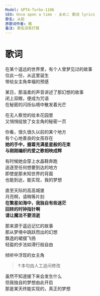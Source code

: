 ```yaml
---
Model: GPT4-Turbo-1106
SEO: Once apon a time - まめこ 歌词 lyrics
歌名: 从前
原歌词作者: 略
备注: 歌名没有打错
---
```


歌词
======

在某个遥远的世界里，有个人曾梦见过的故事  
仅此一份，从这里诞生  
带给女主角幸福的预感  

某日，那温柔的声音讲述了那幻想的故事  
闭上双眼，便成为咒语  
在秘密的闪烁仙境中散发着光芒  

在无人察觉的绘本花园里  
又悄悄绽放了女主角的秘密一页  

你看，很久很久以前的某个地方  
有个心地善良的女孩存在  
**她的手中，握着充满星星般的花束  
与刚刚编织的爱之歌相映成辉**  

有时候她会穿上水晶鞋奔跑  
追逐至任何想要到达的地方  
即使是那未知世界的背面  
也能到达，能实现，我的梦想  

直至天际的高高城堡  
月亮啊，请稍等片刻  
**在繁星如海中，我独自有些迷茫  
回转的时钟指针啊  
请让魔法不要消逝**  

那来源于遥远记忆的故事  
那从梦境中跳跃而出的幻想  
飘逸的裙摆飞扬  
轻盈的步法如滑行般自由  

倾听中浮现的女主角  
> ↑本句由人工追问修改

虽然不知道接下来会发生什么  
但我独自的梦想由此开启  
那是某天终能实现的，真正的梦想  
